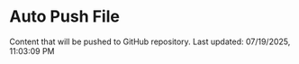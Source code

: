 # Auto Push File

Content that will be pushed to GitHub repository.
Last updated: 07/19/2025, 11:03:09 PM
